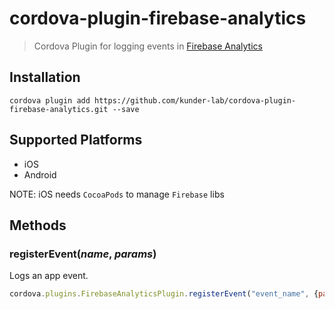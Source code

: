 # cordova-plugin-firebase-analytics
> Cordova Plugin for logging events in [Firebase Analytics](https://firebase.google.com/docs/analytics/)

## Installation

    cordova plugin add https://github.com/kunder-lab/cordova-plugin-firebase-analytics.git --save

## Supported Platforms

- iOS
- Android

NOTE: iOS needs `CocoaPods` to manage `Firebase` libs 

## Methods

### registerEvent(_name_, _params_)
Logs an app event.
```js
cordova.plugins.FirebaseAnalyticsPlugin.registerEvent("event_name", {param: "value"});
```